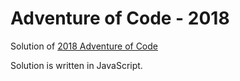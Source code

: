 # Adventure of Code - 2018

Solution of [2018 Adventure of Code](https://adventofcode.com/2018/)

Solution is written in JavaScript.

